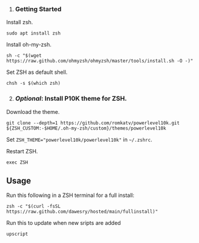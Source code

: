 1. ### Getting Started

Install zsh.

```
sudo apt install zsh
```

Install oh-my-zsh.

```
sh -c "$(wget https://raw.github.com/ohmyzsh/ohmyzsh/master/tools/install.sh -O -)"
```

Set ZSH as default shell.

```
chsh -s $(which zsh)
```

2. ### *Optional*: Install P10K theme for ZSH.

Download the theme.

```
git clone --depth=1 https://github.com/romkatv/powerlevel10k.git ${ZSH_CUSTOM:-$HOME/.oh-my-zsh/custom}/themes/powerlevel10k
```
Set `ZSH_THEME="powerlevel10k/powerlevel10k"` in `~/.zshrc`.

Restart ZSH.

```
exec ZSH
```

## Usage


Run this following in a ZSH terminal for a full install:

```
zsh -c "$(curl -fsSL https://raw.github.com/dawesry/hosted/main/fullinstall)"
```

Run this to update when new sripts are added
```
upscript
```




